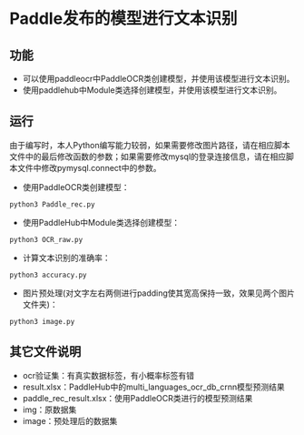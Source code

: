 # Paddle发布的模型进行文本识别

## 功能

- 可以使用paddleocr中PaddleOCR类创建模型，并使用该模型进行文本识别。
- 使用paddlehub中Module类选择创建模型，并使用该模型进行文本识别。



## 运行

​	由于编写时，本人Python编写能力较弱，如果需要修改图片路径，请在相应脚本文件中的最后修改函数的参数；如果需要修改mysql的登录连接信息，请在相应脚本文件中修改pymysql.connect中的参数。

- 使用PaddleOCR类创建模型：

~~~shell
python3 Paddle_rec.py
~~~

- 使用PaddleHub中Module类选择创建模型：

~~~shell
python3 OCR_raw.py
~~~

- 计算文本识别的准确率：

~~~shell
python3 accuracy.py
~~~

- 图片预处理(对文字左右两侧进行padding使其宽高保持一致，效果见两个图片文件夹)：

~~~shell
python3 image.py
~~~

## 其它文件说明

- ocr验证集：有真实数据标签，有小概率标签有错
- result.xlsx：PaddleHub中的multi_languages_ocr_db_crnn模型预测结果
- paddle_rec_result.xlsx：使用PaddleOCR类进行的模型预测结果
- img：原数据集
- image：预处理后的数据集